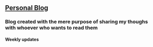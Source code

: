 <h2><a href="https://amauryvasquezblog.netlify.app/" target="_blank" > Personal Blog </a></h2>
<h3> Blog created with the mere purpose of sharing my thoughs with whoever who wants to read them </h3>
<h4> Weekly updates </h4>
